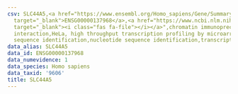 ```yaml
---
csv: SLC44A5,<a href="https://www.ensembl.org/Homo_sapiens/Gene/Summary?db=core;g=ENSG00000137968"
  target="_blank">ENSG00000137968</a>,<a href="https://www.ncbi.nlm.nih.gov/pubmed/17216044"
  target="_blank"><i class="fas fa-file"></i></a>",chromatin immunoprecipitation assay,direct
  interaction,HeLa, high throughput transcription profiling by microarray,nucleotide
  sequence identification,nucleotide sequence identification,transcriptional regulation,
data_alias: SLC44A5
data_id: ENSG00000137968
data_numevidence: 1
data_species: Homo sapiens
data_taxid: '9606'
title: SLC44A5
---
```

